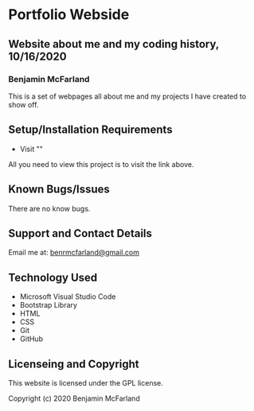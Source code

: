 # Portfolio Webside

## Website about me and my coding history, 10/16/2020

### Benjamin McFarland

This is a set of webpages all about me and my projects I have created to show off.

## Setup/Installation Requirements

* Visit ""

All you need to view this project is to visit the link above.

## Known Bugs/Issues

There are no know bugs.

## Support and Contact Details

Email me at: benrmcfarland@gmail.com

## Technology Used

* Microsoft Visual Studio Code
* Bootstrap Library
* HTML
* CSS
* Git
* GitHub

## Licenseing and Copyright

This website is licensed under the GPL license.

Copyright (c) 2020 Benjamin McFarland